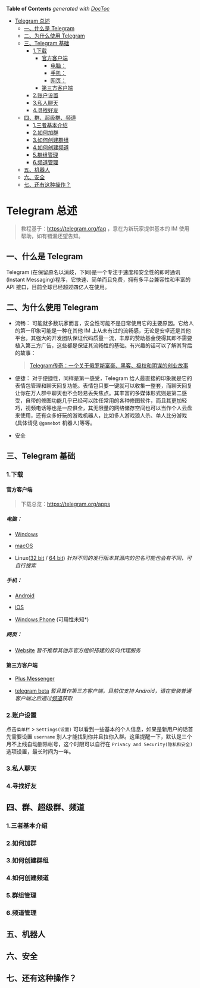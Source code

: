 <!-- START doctoc generated TOC please keep comment here to allow auto update -->
<!-- DON'T EDIT THIS SECTION, INSTEAD RE-RUN doctoc TO UPDATE -->
**Table of Contents**  *generated with [DocToc](https://github.com/thlorenz/doctoc)*

- [Telegram 总述](#telegram-%E6%80%BB%E8%BF%B0)
  - [一、什么是 Telegram](#%E4%B8%80%E4%BB%80%E4%B9%88%E6%98%AF-telegram)
  - [二、为什么使用 Telegram](#%E4%BA%8C%E4%B8%BA%E4%BB%80%E4%B9%88%E4%BD%BF%E7%94%A8-telegram)
  - [三、Telegram 基础](#%E4%B8%89telegram-%E5%9F%BA%E7%A1%80)
    - [1.下载](#1%E4%B8%8B%E8%BD%BD)
      - [官方客户端](#%E5%AE%98%E6%96%B9%E5%AE%A2%E6%88%B7%E7%AB%AF)
        - [电脑：](#%E7%94%B5%E8%84%91)
        - [手机：](#%E6%89%8B%E6%9C%BA)
        - [网页：](#%E7%BD%91%E9%A1%B5)
      - [第三方客户端](#%E7%AC%AC%E4%B8%89%E6%96%B9%E5%AE%A2%E6%88%B7%E7%AB%AF)
    - [2.账户设置](#2%E8%B4%A6%E6%88%B7%E8%AE%BE%E7%BD%AE)
    - [3.私人聊天](#3%E7%A7%81%E4%BA%BA%E8%81%8A%E5%A4%A9)
    - [4.寻找好友](#4%E5%AF%BB%E6%89%BE%E5%A5%BD%E5%8F%8B)
  - [四、群、超级群、频道](#%E5%9B%9B%E7%BE%A4%E8%B6%85%E7%BA%A7%E7%BE%A4%E9%A2%91%E9%81%93)
    - [1.三者基本介绍](#1%E4%B8%89%E8%80%85%E5%9F%BA%E6%9C%AC%E4%BB%8B%E7%BB%8D)
    - [2.如何加群](#2%E5%A6%82%E4%BD%95%E5%8A%A0%E7%BE%A4)
    - [3.如何创建群组](#3%E5%A6%82%E4%BD%95%E5%88%9B%E5%BB%BA%E7%BE%A4%E7%BB%84)
    - [4.如何创建频道](#4%E5%A6%82%E4%BD%95%E5%88%9B%E5%BB%BA%E9%A2%91%E9%81%93)
    - [5.群组管理](#5%E7%BE%A4%E7%BB%84%E7%AE%A1%E7%90%86)
    - [6.频道管理](#6%E9%A2%91%E9%81%93%E7%AE%A1%E7%90%86)
  - [五、机器人](#%E4%BA%94%E6%9C%BA%E5%99%A8%E4%BA%BA)
  - [六、安全](#%E5%85%AD%E5%AE%89%E5%85%A8)
  - [七、还有这种操作？](#%E4%B8%83%E8%BF%98%E6%9C%89%E8%BF%99%E7%A7%8D%E6%93%8D%E4%BD%9C)

<!-- END doctoc generated TOC please keep comment here to allow auto update -->

# Telegram 总述

> 教程基于：https://telegram.org/faq ，意在为新玩家提供基本的 IM 使用帮助，如有错漏还望告知。

## 一、什么是 Telegram

Telegram (在保留原名以消歧，下同)是一个专注于速度和安全性的即时通讯(Instant Messaging)程序，它快速、简单而且免费，拥有多平台兼容性和丰富的 API 接口，目前全球已经超过四亿人在使用。

## 二、为什么使用 Telegram

- 流畅：
    可能就多数玩家而言，安全性可能不是日常使用它的主要原因。它给人的第一印象可能是一种在其他 IM 上从未有过的流畅感，无论是安卓还是其他平台。其强大的开发团队保证代码质量一流，丰厚的赞助基金使得其即不需要植入第三方广告，这些都是保证其流畅性的基础。有兴趣的话可以了解其背后的故事：

    > [Telegram传奇：一个关于俄罗斯富豪、黑客、极权和阴谋的创业故事](http://www.tmtpost.com/1443098.html)

- 便捷：
    对于便捷性，同样是第一感受，Telegram 给人最直接的印象就是它的表情包管理和聊天回复功能。表情包只要一键就可以收集一整套，而聊天回复让你在万人群中聊天也不会轻易丢失焦点。其丰富的多媒体形式则是第二感受，自带的修图功能几乎已经可以胜任常用的各种修图软件，而且其更加轻巧，视频电话等也是一应俱全，其无限量的网络储存空间也可以当作个人云盘来使用，还有众多好玩的游戏机器人，比如多人游戏狼人杀、单人比分游戏(具体请见 `@gamebot` 机器人)等等。

- 安全


## 三、Telegram 基础

### 1.下载

#### 官方客户端
> 下载总览：https://telegram.org/apps

##### 电脑：

- [Windows](https://telegram.org/dl/desktop/win)

- [macOS](https://telegram.org/dl/desktop/mac)

- Linux([32 bit](https://telegram.org/dl/desktop/linux32) / [64 bit](https://telegram.org/dl/desktop/linux))
    *针对不同的发行版本其源内的包名可能也会有不同，可自行搜索*

##### 手机：

- [Android](https://play.google.com/store/apps/details?id=org.telegram.messenger)

- [iOS](https://itunes.apple.com/app/telegram-messenger/id686449807)

- [Windows Phone](https://www.microsoft.com/ug-cn/store/p/telegram-messenger/9wzdncrdzhs0?rtc=1) (可用性未知*)

##### 网页：

- [Website](https://telegram.org/dl/webogram)
*暂不推荐其他非官方组织搭建的反向代理服务*

#### 第三方客户端

- [Plus Messenger](http://plusmessenger.org/)

- [telegram beta](https://t.co/PjOdS0Udyu)
*暂且算作第三方客户端，目前仅支持 Android，请在安装普通客户端之后通过[频道](https://t.me/tgbeta)获取*

### 2.账户设置
点击`菜单栏` > `Settings(设置)` 可以看到一些基本的个人信息，如果是新用户的话首先需要设置 `username` 别人才能找到你并且拉你入群。这里提醒一下，默认是三个月不上线自动删除帐号，这个时限可以自行在 `Privacy and Security(隐私和安全)` 选项设置，最长时间为一年。
### 3.私人聊天

### 4.寻找好友

## 四、群、超级群、频道

### 1.三者基本介绍

### 2.如何加群

### 3.如何创建群组

### 4.如何创建频道

### 5.群组管理

### 6.频道管理

## 五、机器人

## 六、安全

## 七、还有这种操作？
